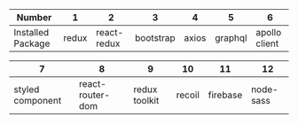 | Number            | 1     | 2           | 3         | 4     | 5       | 6             | 
| ----------------- | ----- | ----------- | --------- | ----- | ------- | ------------- | 
| Installed Package | redux | react-redux | bootstrap | axios | graphql | apollo client |

| 7                | 8                | 9             | 10     | 11       | 12        |
| ---------------- | ---------------- | ------------- | ------ | -------- | -------- |
| styled component | react-router-dom | redux toolkit | recoil | firebase | node-sass  |
